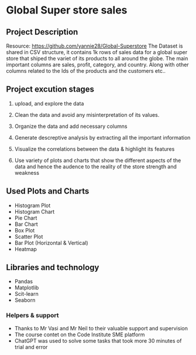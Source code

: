 # Global Super store sales

## Project Description
Resource: https://github.com/yannie28/Global-Superstore
The Dataset is shared in CSV structure, it contains 1k rows of sales data for a global super store that shiped the variet of its products to all around the globe.
The main important columns are sales, profit, category, and country. Along with other columns related to the Ids of the products and the customers etc..


## Project excution stages

1. upload, and explore the data

2. Clean the data and avoid any misinterpretation of its values.

3. Organize the data and add necessary columns

4. Generate descreptive analysis by extracting all the important information

5. Visualize the correlations between the data & highlight its features

6. Use variety of plots and charts that show the different aspects of the data and hence the audence to the reality of the store strength and weakness
## Used Plots and Charts
* Histogram Plot
* Histogram Chart
* Pie Chart
* Bar Chart
* Box Plot
* Scatter Plot
* Bar Plot (Horizontal & Vertical)
* Heatmap

## Libraries and technology
* Pandas
* Matplotlib
* Scit-learn
* Seaborn

### Helpers & support
* Thanks to Mr Vasi and Mr Neil to their valuable support and supervision
* The course contet on the Code Institute SME platform
* ChatGPT was used to solve some tasks that took more 30 minutes of trial and error

